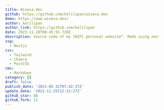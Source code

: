 ```yaml
---
title: Wisesa.dev
github: https://github.com/kelilipan/wisesa.dev
demo: https://www.wisesa.dev/
author: kelilipan
author_link: https://github.com/kelilipan
date: 2023-11-28T08:45:55.720Z
description: Source code of my [WIP] personal website™. Made using next.js and tailwindcss.
ssg:
  - Nextjs
css:
  - Tailwind
  - Chakra
  - PostCSS
cms:
  - Markdown
category: []
draft: false
publish_date: '2021-05-31T07:42:37Z'
update_date: '2022-11-25T12:32:27Z'
github_star: 88
github_fork: 11
---
```

